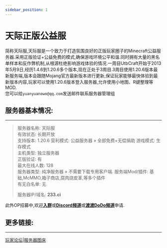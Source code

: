```yaml
---
sidebar_position: 1
---
```


# 天际正版公益服

简称天际服,天际服是一个致力于打造氛围良好的正版玩家圈子的Minecraft公益服务器.采用正版验证+公益免费的模式,确保游戏环境公平和谐.同时拥有大量的黑名单样本和反作弊机制,从根源杜绝影响游戏体验的情况.一周目UtbCraft开始于2013年5月9日,经历1.4.6到1.20.6多个版本,现在正处于3周目.3周目使用1.20.6版本最新服务端,版本会跟随Mojang官方最新版本进行更新,保证玩家能够最快体验到最新版本内容,玩家可以使用1.20.6版本登入服务器,允许使用小地图、R键整理等MOD.  
您可以给`yuanyuanowo@qq.com`发送邮件联系服务器管理组

## 服务器基本情况:  
----


>    服务器名称:	天际服  
>    有效状态:	长期开放  
>    支持版本:	1.20.6
>    营利模式:	公益服务器 » 全部免费+无偿捐助 
>    游戏模式:	生存模式  
>    主机类型:	独立服务器  
>    正版验证:	有  
>    最大在线人数:	128  
>    服务器类型:	纯净服务器 » 不需要下载专用客户端. 
>    服务端Mod/插件:	基础,McMMO,箱子商店,腐肉烧皮革,等多个插件  
>    有无白名单:	无  
>      
>    服务器IP/域名:	**233.ci** 
  
此外OP招募中,欢迎[**入群**](https://jq.qq.com/?_wv=1027&k=ZHIBqXTe)或[**Discord频道**](https://discord.gg/8xH2a3vbnH)或[**渡渡DoDo频道**](https://imdodo.com/s/243881)申请.     
## 更多链接:
----  
[玩家论坛](https://bbs.tianji.me)|[服务器图床](https://tu.tianji.me)




